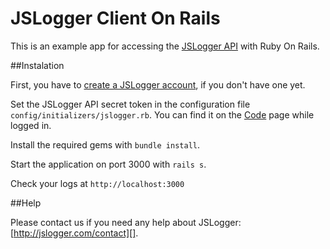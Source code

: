 JSLogger Client On Rails
========================

This is an example app for accessing the [JSLogger API][] with Ruby On Rails.

##Instalation

First, you have to [create a JSLogger account][], if you don't have one yet.

Set the JSLogger API secret token in the configuration file `config/initializers/jslogger.rb`. You can find it on the [Code][] page while logged in.

Install the required gems with `bundle install`.

Start the application on port 3000 with `rails s`.

Check your logs at `http://localhost:3000`

##Help

Please contact us if you need any help about JSLogger: [http://jslogger.com/contact][].

[JSLogger API]: http://jslogger.com/api
[create a JSLogger account]: http://jslogger.com/register
[http://jslogger.com/contact]: http://jslogger.com/contact
[Code]: http://jslogger.com/code